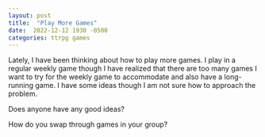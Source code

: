 ```yaml
---
layout: post
title:  "Play More Games"
date:  2022-12-12 1930 -0500
categories: ttrpg games
---
```

Lately, I have been thinking about how to play more games. I play in a regular weekly game though I have realized that there are too many games I want to try for the weekly game to accommodate and also have a long-running game. I have some ideas though I am not sure how to approach the problem. 

Does anyone have any good ideas? 

How do you swap through games in your group?

